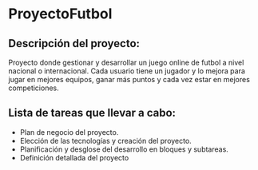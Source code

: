 ProyectoFutbol
==============

Descripción del proyecto:
-------------------------

Proyecto donde gestionar y desarrollar un juego online de futbol a nivel nacional o internacional.
Cada usuario tiene un jugador y lo mejora para jugar en mejores equipos, ganar más puntos y cada
vez estar en mejores competiciones.


Lista de tareas que llevar a cabo:
----------------------------------

- Plan de negocio del proyecto.
- Elección de las tecnologías y creación del proyecto.
- Planificación y desglose del desarrollo en bloques y subtareas.
- Definición detallada del proyecto
